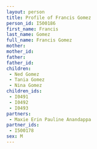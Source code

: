 ```yaml
---
layout: person
title: Profile of Francis Gomez
person_id: I500186
first_name: Francis
last_name: Gomez
full_name: Francis Gomez
mother: 
mother_id: 
father: 
father_id: 
children:
 - Ned Gomez
 - Tania Gomez
 - Nina Gomez
children_ids:
 - I0491
 - I0492
 - I0493
partners:
 - Maxie Erin Pauline Anandappa
partner_ids:
 - I500178
sex: M
---
```


